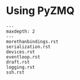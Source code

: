 # Using PyZMQ

```{toctree}
---
maxdepth: 2
---
morethanbindings.rst
serialization.rst
devices.rst
eventloop.rst
draft.rst
logging.rst
ssh.rst
```

